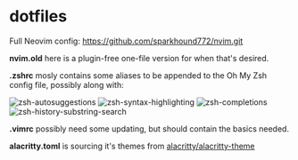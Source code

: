 # dotfiles

Full Neovim config: https://github.com/sparkhound772/nvim.git

__nvim.old__ here is a plugin-free one-file version for when that's desired.

__.zshrc__ mosly contains some aliases to be appended to the Oh My Zsh config file, possibly along with:

![zsh-autosuggestions](https://github.com/zsh-users/zsh-autosuggestions)
![zsh-syntax-highlighting](https://github.com/zsh-users/zsh-syntax-highlighting)
![zsh-completions](https://github.com/zsh-users/zsh-history-substring-search)
![zsh-history-substring-search](https://github.com/zsh-users/zsh-completions)

__.vimrc__ possibly need some updating, but should contain the basics needed.

__alacritty.toml__ is sourcing it's themes from [alacritty/alacritty-theme](https://github.com/alacritty/alacritty-theme)
